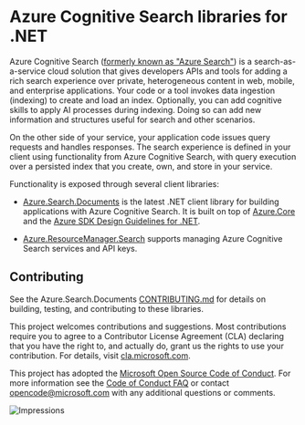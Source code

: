 # Azure Cognitive Search libraries for .NET

Azure Cognitive Search ([formerly known as "Azure Search"](https://docs.microsoft.com/azure/search/whats-new#new-service-name))
is a search-as-a-service cloud solution that gives developers APIs and tools
for adding a rich search experience over private, heterogeneous content in web,
mobile, and enterprise applications. Your code or a tool invokes data ingestion
(indexing) to create and load an index. Optionally, you can add cognitive
skills to apply AI processes during indexing. Doing so can add new information
and structures useful for search and other scenarios.

On the other side of your service, your application code issues query requests
and handles responses. The search experience is defined in your client using
functionality from Azure Cognitive Search, with query execution over a
persisted index that you create, own, and store in your service.

Functionality is exposed through several client libraries:

- [Azure.Search.Documents](https://github.com/Azure/azure-sdk-for-net/tree/main/sdk/search/Azure.Search.Documents) is the latest .NET client
  library for building applications with Azure Cognitive Search.  It is built on
  top of [Azure.Core](https://github.com/Azure/azure-sdk-for-net/blob/main/sdk/core/Azure.Core/README.md) and the
  [Azure SDK Design Guidelines for .NET](https://azure.github.io/azure-sdk/dotnet_introduction.html).

- [Azure.ResourceManager.Search](https://github.com/Azure/azure-sdk-for-net/tree/main/sdk/search/Azure.ResourceManager.Search/)
  supports managing Azure Cognitive Search services and API keys.

## Contributing

See the Azure.Search.Documents [CONTRIBUTING.md](https://github.com/Azure/azure-sdk-for-net/tree/main/sdk/search/CONTRIBUTING.md) for details on
building, testing, and contributing to these libraries.

This project welcomes contributions and suggestions.  Most contributions
require you to agree to a Contributor License Agreement (CLA) declaring that
you have the right to, and actually do, grant us the rights to use your
contribution. For details, visit [cla.microsoft.com](https://cla.microsoft.com).

This project has adopted the
[Microsoft Open Source Code of Conduct](https://opensource.microsoft.com/codeofconduct/).
For more information see the
[Code of Conduct FAQ](https://opensource.microsoft.com/codeofconduct/faq/)
or contact [opencode@microsoft.com](mailto:opencode@microsoft.com) with any
additional questions or comments.

![Impressions](https://azure-sdk-impressions.azurewebsites.net/api/impressions/azure-sdk-for-net%2Fsdk%2Fsearch%2FREADME.png)
